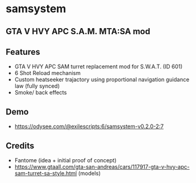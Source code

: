 # samsystem
## GTA V HVY APC S.A.M. MTA:SA mod

## Features
- GTA V HVY APC SAM turret replacement mod for S.W.A.T. (ID 601)
- 6 Shot Reload mechanism
- Custom heatseeker trajactory using proportional navigation guidance law (fully synced)
- Smoke/ back effects

## Demo
- https://odysee.com/@exilescripts:6/samsystem-v0.2.0-2:7

## Credits
- Fantome (idea + initial proof of concept)
- https://www.gtaall.com/gta-san-andreas/cars/117917-gta-v-hvy-apc-sam-turret-sa-style.html (models)
